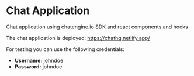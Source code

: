 # Chat Application 

Chat application using chatengine.io SDK and react components and hooks

The chat application is deployed: https://chathq.netlify.app/

For testing you can use the following credentials:

- **Username:** johndoe <br/>
- **Password:** johndoe
